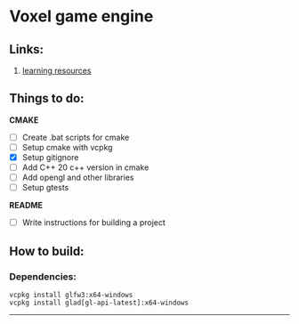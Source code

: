# Voxel game engine

## Links:
1. [learning resources](./docs/resources.md)

## Things to do:

**CMAKE**

- [ ] Create .bat scripts for cmake
- [ ] Setup cmake with vcpkg
- [x] Setup gitignore
- [ ] Add C++ 20 c++ version in cmake
- [ ] Add opengl and other libraries
- [ ] Setup gtests

**README**
- [ ] Write instructions for building a project

## How to build:

### Dependencies:
```
vcpkg install glfw3:x64-windows
vcpkg install glad[gl-api-latest]:x64-windows
```

--------------------------------------------------------------

